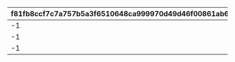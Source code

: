 |f81fb8ccf7c7a757b5a3f6510648ca999970d49d46f00861ab6a1b016dc4dac2|e000a1861f0b8380a129eb99a6c6199ab33f2b4ae5446157dfb7f1d9958a6be4|4ab5f6344f6506e15b5750ec7ac450f0174bf908cbccc05932e58b88a19981bf|4f38e043c1b4a96cfab5e1fbba01fba69cff25e9118b5ab82f0631efd08f0520|e26f230caa2bc34b410fff64c6c87f21ec84e997210ed472af20cc1d5abf27e5|0a58aa9887e3f26b91e09068608ac79e6a015c64e03171d3d9160e9c1adba9f6|404cc0023c9770e1b9530e154a85338843c0ce6876105ecd8b1f0c453821b033|632b980632cc3112bb62db15650e08ee99a305daca7d553d995c87da8402d090|fed7ca1e003926080e6144b281e11cbf38e7159ca934a3f6a158c2b3361d3c9a|990f9995bbde7a6798b4bee5f93b7bcdb74483d1fffe0f6f0d1ee9cb6ce2621e|0d8319160bca2daf267168ec7c967f1ec547429b954348c22043888e92c4d9a8|550410d69bea386c7bc408163df56ecf4e07c1b411b106d4fe104918b2f27ae1|d26e37cbdf5957e65708faf67e826518f6200feb5a2b28d57c8add4fcc05f14e|7d6356132959343528ab2c68349a904490c53a19802d9aa42859ac68954a06b3|6880c458ac39f733a95cfba83f6da9a5654741308c8112fde4b212d7a6f4f38f|bdfda1cfac82e9061f1fffc52e640302cd197e74c1fc91e8e05120f07bb001f7|f7fbec3a7d949be5d39c8b2acd42733754d35c7b43efaaea9b8babc507d0f7aa|931344438088ddb03800459c4c5fdc5a6154cdd4b671797b8269b3157577645c|
| --- | --- | --- | --- | --- | --- | --- | --- | --- | --- | --- | --- | --- | --- | --- | --- | --- | --- |
|-1|-1|1|3008|1|4|1|1.5|1|83|-1|0|9006525|0|0|803100222|5|bgm_M646_Mode1|
|-1|-1|1|3008|2|2|1|1.5|1|66|-1|0|9006526|0|0|803100223|5|bgm_M646_Mode2|
|-1|-1|-1|3008|3|-1|1|1.5|1|0|-1|9000003|9006527|0|0|803100224|5|bgm_M646_Mode3|